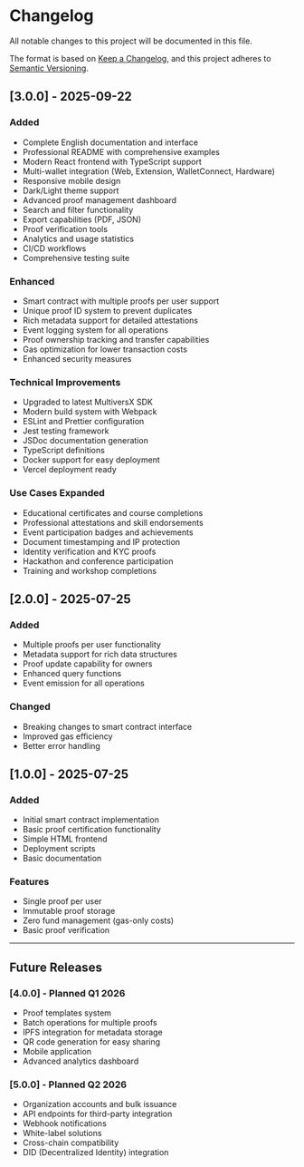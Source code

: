 # Changelog

All notable changes to this project will be documented in this file.

The format is based on [Keep a Changelog](https://keepachangelog.com/en/1.0.0/),
and this project adheres to [Semantic Versioning](https://semver.org/spec/v2.0.0.html).

## [3.0.0] - 2025-09-22

### Added
- Complete English documentation and interface
- Professional README with comprehensive examples
- Modern React frontend with TypeScript support
- Multi-wallet integration (Web, Extension, WalletConnect, Hardware)
- Responsive mobile design
- Dark/Light theme support
- Advanced proof management dashboard
- Search and filter functionality
- Export capabilities (PDF, JSON)
- Proof verification tools
- Analytics and usage statistics
- CI/CD workflows
- Comprehensive testing suite

### Enhanced
- Smart contract with multiple proofs per user support
- Unique proof ID system to prevent duplicates
- Rich metadata support for detailed attestations
- Event logging system for all operations
- Proof ownership tracking and transfer capabilities
- Gas optimization for lower transaction costs
- Enhanced security measures

### Technical Improvements
- Upgraded to latest MultiversX SDK
- Modern build system with Webpack
- ESLint and Prettier configuration
- Jest testing framework
- JSDoc documentation generation
- TypeScript definitions
- Docker support for easy deployment
- Vercel deployment ready

### Use Cases Expanded
- Educational certificates and course completions
- Professional attestations and skill endorsements
- Event participation badges and achievements
- Document timestamping and IP protection
- Identity verification and KYC proofs
- Hackathon and conference participation
- Training and workshop completions

## [2.0.0] - 2025-07-25

### Added
- Multiple proofs per user functionality
- Metadata support for rich data structures
- Proof update capability for owners
- Enhanced query functions
- Event emission for all operations

### Changed
- Breaking changes to smart contract interface
- Improved gas efficiency
- Better error handling

## [1.0.0] - 2025-07-25

### Added
- Initial smart contract implementation
- Basic proof certification functionality
- Simple HTML frontend
- Deployment scripts
- Basic documentation

### Features
- Single proof per user
- Immutable proof storage
- Zero fund management (gas-only costs)
- Basic proof verification

---

## Future Releases

### [4.0.0] - Planned Q1 2026
- Proof templates system
- Batch operations for multiple proofs
- IPFS integration for metadata storage
- QR code generation for easy sharing
- Mobile application
- Advanced analytics dashboard

### [5.0.0] - Planned Q2 2026
- Organization accounts and bulk issuance
- API endpoints for third-party integration
- Webhook notifications
- White-label solutions
- Cross-chain compatibility
- DID (Decentralized Identity) integration